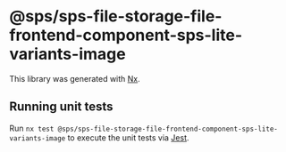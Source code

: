 # @sps/sps-file-storage-file-frontend-component-sps-lite-variants-image

This library was generated with [Nx](https://nx.dev).

## Running unit tests

Run `nx test @sps/sps-file-storage-file-frontend-component-sps-lite-variants-image` to execute the unit tests via [Jest](https://jestjs.io).
